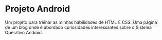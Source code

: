 # Projeto Android

Um projeto para treinar as minhas habilidades de HTML E CSS. Uma página de um blog onde é abordado curiosidades interessantes sobre o Sistema Operativo Android.
